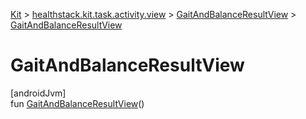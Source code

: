 
[Kit](../../../kit.html) > [healthstack.kit.task.activity.view](../index.html) > [GaitAndBalanceResultView](index.html) > [GaitAndBalanceResultView](-gait-and-balance-result-view.html)



# GaitAndBalanceResultView



[androidJvm]\
fun [GaitAndBalanceResultView](-gait-and-balance-result-view.html)()




